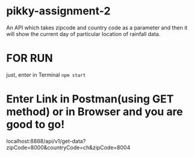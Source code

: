 # pikky-assignment-2
An API which takes zipcode and country code as a parameter and then it will show the current day of particular location of rainfall data. 

# FOR RUN
just, enter in Terminal `npm start`

# Enter Link in Postman(using GET method) or in Browser and you are good to go!
localhost:8888/api/v1/get-data?zipCode=8000&countryCode=ch&zipCode=8004
